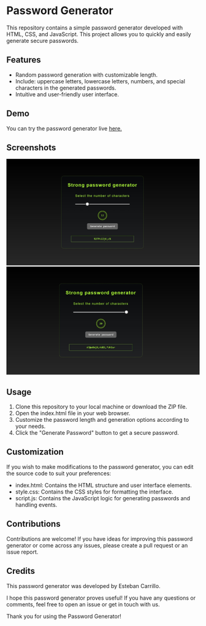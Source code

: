 <h1>Password Generator</h1>
<p>This repository contains a simple password generator developed with HTML, CSS, and JavaScript. This project allows you to quickly and easily generate secure passwords.</p>

<h2>Features</h2>
<ul>
<li>Random password generation with customizable length.</li>
<li>Include: uppercase letters, lowercase letters, numbers, and special characters in the generated passwords.</li>
<li>Intuitive and user-friendly user interface.</li>
</ul>

<h2>Demo</h2>
<p>You can try the password generator live <a href= "https://estebancarrillog.github.io/password-generator/" target ="_blank">here.</a></p>

<h2>Screenshots</h2>
<img src="./assets/password-generator-interface-1.jpg" alt =""/>
<img src="./assets/password-generator-interface-2.jpg" alt =""/>

<h2>Usage</h2>
<ol>
<li>Clone this repository to your local machine or download the ZIP file.</li>
<li>Open the index.html file in your web browser.</li>
<li>Customize the password length and generation options according to your needs.</li>
<li>Click the "Generate Password" button to get a secure password.</li>

</ol>

<h2>Customization</h2>
<p>If you wish to make modifications to the password generator, you can edit the source code to suit your preferences:</p>

<ul>
<li>index.html: Contains the HTML structure and user interface elements.</li>
<li>style.css: Contains the CSS styles for formatting the interface.</li>
<li>script.js: Contains the JavaScript logic for generating passwords and handling events.</li>
</ul>

<h2>Contributions</h2>
<p>Contributions are welcome! If you have ideas for improving this password generator or come across any issues, please create a pull request or an issue report.</p>

<h2>Credits</h2>
<p>This password generator was developed by Esteban Carrillo.</p>

<p>I hope this password generator proves useful! If you have any questions or comments, feel free to open an issue or get in touch with us.</p>

<p>Thank you for using the Password Generator!</p>
